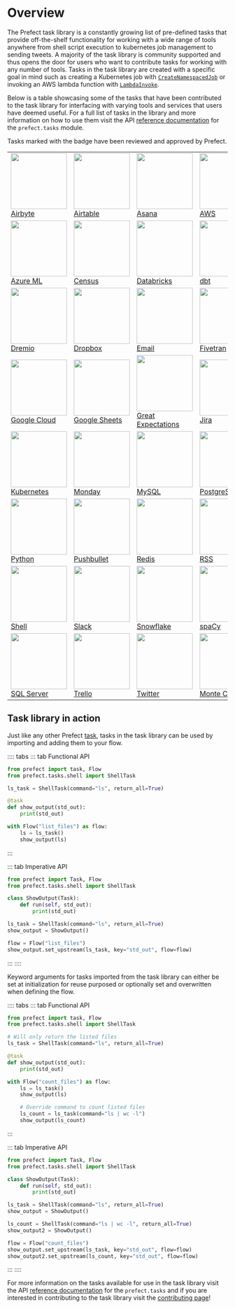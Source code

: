 # Overview

The Prefect task library is a constantly growing list of pre-defined tasks that provide off-the-shelf
functionality for working with a wide range of tools anywhere from shell script execution to kubernetes
job management to sending tweets. A majority of the task library is community supported and thus opens
the door for users who want to contribute tasks for working with any number of tools. Tasks in the task
library are created with a specific goal in mind such as creating a Kubernetes job with
[`CreateNamespacedJob`](/api/latest/tasks/kubernetes.html#createnamespacedjob) or invoking an AWS lambda
function with [`LambdaInvoke`](/api/latest/tasks/aws.html#lambdainvoke).

Below is a table showcasing some of the tasks that have been contributed to the task library for
interfacing with varying tools and services that users have deemed useful. For a full list of tasks in
the library and more information on how to use them visit the API [reference documentation](/api/latest)
for the `prefect.tasks` module.

Tasks marked with the <Badge text="Verified" type="success" vertical="middle"></Badge> badge have been reviewed and approved by Prefect.

<ClientOnly>
<table>
  <tr>
    <td><Badge text="Verified" type="success"></Badge><img src="/logos/airbyte.png" height="128" width="128" style="max-height: 128px; max-width: 128px;"> <a href="https://docs.prefect.io/api/latest/tasks/airbyte.html">Airbyte</a></td>
    <td><img src="/logos/airtable.png" height="128" width="128" style="max-height: 128px; max-width: 128px;"> <a href="https://docs.prefect.io/api/latest/tasks/airtable.html">Airtable</a></td>
    <td><img src="/logos/asana_logo.png" height="128" width="128" style="max-height: 128px; max-width: 128px;"> <a href="https://docs.prefect.io/api/latest/tasks/asana.html">Asana</a></td>
    <td><img src="/logos/aws.png" height="128" width="128" style="max-height: 128px; max-width: 128px;"> <a href="https://docs.prefect.io/api/latest/tasks/aws.html">AWS</a></td>
    <td><img src="/logos/azure.png" height="128" width="128" style="max-height: 128px; max-width: 128px;"> <a href="https://docs.prefect.io/api/latest/tasks/azure.html">Azure</a></td>
  </tr>
  <tr>
    <td><img src="/logos/azure_ml.png" height="128" width="128" style="max-height: 128px; max-width: 128px;"> <a href="https://docs.prefect.io/api/latest/tasks/azureml.html">Azure ML</a></td>
    <td><img src="/logos/census.png" height="128" width="128" style="max-height: 128px; max-width: 128px;"> <a href="https://docs.prefect.io/api/latest/tasks/census.html">Census</a></td>
    <td><img src="/logos/databricks.png" height="128" width="128" style="max-height: 128px; max-width: 128px;"> <a href="https://docs.prefect.io/api/latest/tasks/databricks.html">Databricks</a></td>
    <td><Badge text="Verified" type="success"></Badge><img src="/logos/dbt.png" height="128" width="128" style="max-height: 128px; max-width: 128px;"> <a href="https://docs.prefect.io/api/latest/tasks/dbt.html">dbt</a></td>
    <td><img src="/logos/docker.png" height="128" width="128" style="max-height: 128px; max-width: 128px;"> <a href="https://docs.prefect.io/api/latest/tasks/docker.html">Docker</a></td>
  </tr>
  <tr>
    <td><img src="/logos/dremio.png" height="128" width="128" style="max-height: 128px; max-width: 128px;"> <a href="https://docs.prefect.io/api/latest/tasks/dremio.html">Dremio</a></td>
    <td><img src="/logos/dropbox.png" height="128" width="128" style="max-height: 128px; max-width: 128px;"> <a href="https://docs.prefect.io/api/latest/tasks/dropbox.html">Dropbox</a></td>
    <td><img src="/logos/email.png" height="128" width="128" style="max-height: 128px; max-width: 128px;"> <a href="https://docs.prefect.io/api/latest/tasks/notifications.html#emailtask">Email</a></td>
    <td><Badge text="Verified" type="success"></Badge><img src="/logos/fivetran.png" height="128" width="128" style="max-height: 128px; max-width: 128px;"> <a href="https://docs.prefect.io/api/latest/tasks/fivetran.html">Fivetran</a></td>
    <td><img src="/logos/github.png" height="128" width="128" style="max-height: 128px; max-width: 128px;"> <a href="https://docs.prefect.io/api/latest/tasks/github.html">GitHub</a></td>
  </tr>
  <tr>
    <td><img src="/logos/google_cloud.png" height="128" width="128" style="max-height: 128px; max-width: 128px;"> <a href="https://docs.prefect.io/api/latest/tasks/gcp.html">Google Cloud</a></td>
    <td><img src="/logos/sheets.png" height="128" width="128" style="max-height: 128px; max-width: 128px;"> <a href="https://docs.prefect.io/api/latest/tasks/gsheets.html">Google Sheets</a></td>
    <td><Badge text="Verified" type="success"></Badge><img src="/logos/ge.png" height="128" width="128" style="max-height: 128px; max-width: 128px;"> <a href="https://docs.prefect.io/api/latest/tasks/great_expectations.html">Great Expectations</a></td>
    <td><img src="/logos/jira.png" height="128" width="128" style="max-height: 128px; max-width: 128px;"> <a href="https://docs.prefect.io/api/latest/tasks/jira.html">Jira</a></td>
    <td><img src="/logos/jupyter.png" height="128" width="128" style="max-height: 128px; max-width: 128px;"> <a href="https://docs.prefect.io/api/latest/tasks/jupyter.html">Jupyter</a></td>
  </tr>
  <tr>
    <td><img src="/logos/kubernetes.png" height="128" width="128" style="max-height: 128px; max-width: 128px;"> <a href="https://docs.prefect.io/api/latest/tasks/kubernetes.html">Kubernetes</a></td>
    <td><img src="/logos/monday.png" height="128" width="128" style="max-height: 128px; max-width: 128px;"> <a href="https://docs.prefect.io/api/latest/tasks/monday.html">Monday</a></td>
    <td><img src="/logos/mysql.png" height="128" width="128" style="max-height: 128px; max-width: 128px;"> <a href="https://docs.prefect.io/api/latest/tasks/mysql.html">MySQL</a></td>
    <td><img src="/logos/postgres.png" height="128" width="128" style="max-height: 128px; max-width: 128px;"> <a href="https://docs.prefect.io/api/latest/tasks/postgres.html">PostgreSQL</a></td>
    <td><img src="/logos/prometheus.png" height="128" width="128" style="max-height: 128px; max-width: 128px;"> <a href="https://docs.prefect.io/api/latest/tasks/prometheus.html">Prometheus</a></td>
  </tr>
  <tr>
    <td><img src="/logos/python.png" height="128" width="128" style="max-height: 128px; max-width: 128px;"> <a href="https://docs.prefect.io/api/latest/tasks/function.html">Python</a></td>
    <td><img src="/logos/pushbullet.png" height="128" width="128" style="max-height: 128px; max-width: 128px;"> <a href="https://docs.prefect.io/api/latest/tasks/notifications.html#pushbullettask">Pushbullet</a></td>
    <td><img src="/logos/redis.png" height="128" width="128" style="max-height: 128px; max-width: 128px;"> <a href="https://docs.prefect.io/api/latest/tasks/redis.html">Redis</a></td>
    <td><img src="/logos/rlogo.png" height="128" width="128" style="max-height: 128px; max-width: 128px;"> <a href="https://docs.prefect.io/api/latest/tasks/rss.html">RSS</a></td>
    <td><img src="/logos/sendgrid.png" height="128" width="128" style="max-height: 128px; max-width: 128px;"> <a href="https://docs.prefect.io/api/latest/tasks/sendgrid.html">SendGrid</a></td>
  </tr>
  <tr>
    <td><img src="/logos/shell.png" height="128" width="128" style="max-height: 128px; max-width: 128px;"> <a href="https://docs.prefect.io/api/latest/tasks/shell.html">Shell</a></td>
    <td><img src="/logos/slack.png" height="128" width="128" style="max-height: 128px; max-width: 128px;"> <a href="https://docs.prefect.io/api/latest/tasks/notifications.html#slacktask">Slack</a></td>
    <td><img src="/logos/snowflake.png" height="128" width="128" style="max-height: 128px; max-width: 128px;"> <a href="https://docs.prefect.io/api/latest/tasks/snowflake.html">Snowflake</a></td>
    <td><img src="/logos/spacy.png" height="128" width="128" style="max-height: 128px; max-width: 128px;"> <a href="https://docs.prefect.io/api/latest/tasks/spacy.html">spaCy</a></td>
    <td><img src="/logos/sqlite.png" height="128" width="128" style="max-height: 128px; max-width: 128px;"> <a href="https://docs.prefect.io/api/latest/tasks/sqlite.html">SQLite</a></td>
  </tr>
  <tr>
    <td><img src="/logos/sqlserverlogo.png" height="128" width="128" style="max-height: 128px; max-width: 128px;"> <a href="https://docs.prefect.io/api/latest/tasks/sql_server.html">SQL Server</a></td>
    <td><img src="/logos/trello.png" height="128" width="128" style="max-height: 128px; max-width: 128px;"> <a href="https://docs.prefect.io/api/latest/tasks/trello.html">Trello</a></td>
    <td><img src="/logos/tlogo.png" height="128" width="128" style="max-height: 128px; max-width: 128px;"> <a href="https://docs.prefect.io/api/latest/tasks/twitter.html">Twitter</a></td>
    <td><Badge text="Verified" type="success"></Badge><img src="/logos/monte_carlo.png" height="128" width="128" style="max-height: 128px; max-width: 128px;"> <a href="https://docs.prefect.io/api/latest/tasks/monte_carlo.html">Monte Carlo</a></td>
    <td></td>
    <td></td>
  </tr>
</table>
</ClientOnly>

## Task library in action

Just like any other Prefect [task](/core/concepts/tasks.html), tasks in the task library can be
used by importing and adding them to your flow.

:::: tabs
::: tab Functional API

```python
from prefect import task, Flow
from prefect.tasks.shell import ShellTask

ls_task = ShellTask(command="ls", return_all=True)

@task
def show_output(std_out):
    print(std_out)

with Flow("list_files") as flow:
    ls = ls_task()
    show_output(ls)
```

:::

::: tab Imperative API

```python
from prefect import Task, Flow
from prefect.tasks.shell import ShellTask

class ShowOutput(Task):
    def run(self, std_out):
        print(std_out)

ls_task = ShellTask(command="ls", return_all=True)
show_output = ShowOutput()

flow = Flow("list_files")
show_output.set_upstream(ls_task, key="std_out", flow=flow)
```

:::
::::

Keyword arguments for tasks imported from the task library can either be set at initialization for reuse
purposed or optionally set and overwritten when defining the flow.

:::: tabs
::: tab Functional API

```python
from prefect import task, Flow
from prefect.tasks.shell import ShellTask

# Will only return the listed files
ls_task = ShellTask(command="ls", return_all=True)

@task
def show_output(std_out):
    print(std_out)

with Flow("count_files") as flow:
    ls = ls_task()
    show_output(ls)

    # Override command to count listed files
    ls_count = ls_task(command="ls | wc -l")
    show_output(ls_count)
```

:::

::: tab Imperative API

```python
from prefect import Task, Flow
from prefect.tasks.shell import ShellTask

class ShowOutput(Task):
    def run(self, std_out):
        print(std_out)

ls_task = ShellTask(command="ls", return_all=True)
show_output = ShowOutput()

ls_count = ShellTask(command="ls | wc -l", return_all=True)
show_output2 = ShowOutput()

flow = Flow("count_files")
show_output.set_upstream(ls_task, key="std_out", flow=flow)
show_output2.set_upstream(ls_count, key="std_out", flow=flow)
```

:::
::::

For more information on the tasks available for use in the task library visit the API
[reference documentation](/api/latest) for the `prefect.tasks` and if you are interested in contributing to the task library visit the [contributing page](/core/task_library/contributing.html)!
